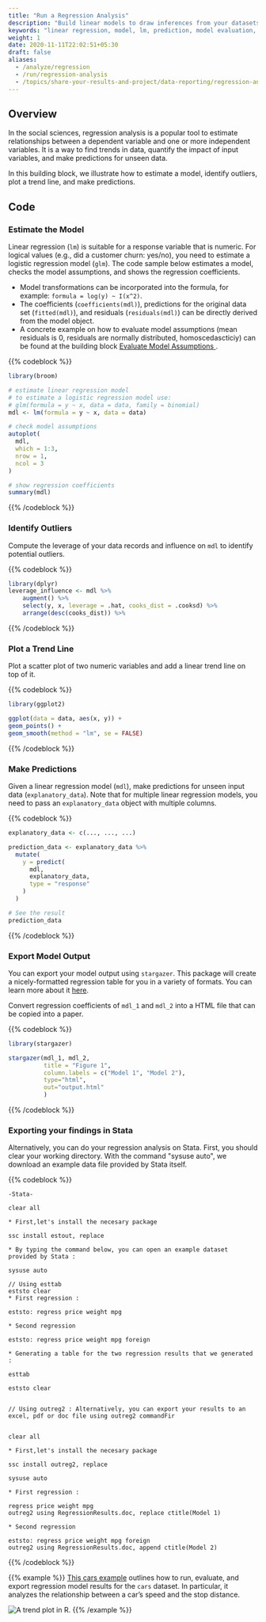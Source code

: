 ```yaml
---
title: "Run a Regression Analysis"
description: "Build linear models to draw inferences from your datasets."
keywords: "linear regression, model, lm, prediction, model evaluation, linear inferences"
weight: 1
date: 2020-11-11T22:02:51+05:30
draft: false
aliases:
  - /analyze/regression
  - /run/regression-analysis
  - /topics/share-your-results-and-project/data-reporting/regression-analysis/
---
```


## Overview

In the social sciences, regression analysis is a popular tool to estimate relationships between a dependent variable and one or more independent variables. It is a way to find trends in data, quantify the impact of input variables, and make predictions for unseen data.

In this building block, we illustrate how to estimate a model, identify outliers, plot a trend line, and make predictions.

## Code

### Estimate the Model

Linear regression (`lm`) is suitable for a response variable that is numeric. For logical values (e.g., did a customer churn: yes/no), you need to estimate a logistic regression model (`glm`). The code sample below estimates a model, checks the model assumptions, and shows the regression coefficients.

- Model transformations can be incorporated into the formula, for example: `formula = log(y) ~ I(x^2)`.
- The coefficients (`coefficients(mdl)`), predictions for the original data set (`fitted(mdl)`), and residuals (`residuals(mdl)`) can be directly derived from the model object.
- A concrete example on how to evaluate model assumptions (mean residuals is 0, residuals are normally distributed, homoscedascticiy) can be found at the building block [Evaluate Model Assumptions ](/topics/analyze-data/regressions/model-assumptions/).

{{% codeblock %}}

```R
library(broom)

# estimate linear regression model
# to estimate a logistic regression model use:
# glm(formula = y ~ x, data = data, family = binomial)
mdl <- lm(formula = y ~ x, data = data)

# check model assumptions
autoplot(
  mdl,
  which = 1:3,
  nrow = 1,
  ncol = 3
)

# show regression coefficients
summary(mdl)
```

{{% /codeblock %}}

### Identify Outliers

Compute the leverage of your data records and influence on `mdl` to identify potential outliers.

{{% codeblock %}}

```R
library(dplyr)
leverage_influence <- mdl %>%
    augment() %>%
    select(y, x, leverage = .hat, cooks_dist = .cooksd) %>%
    arrange(desc(cooks_dist)) %>%
```

{{% /codeblock %}}

### Plot a Trend Line

Plot a scatter plot of two numeric variables and add a linear trend line on top of it.

{{% codeblock %}}

```R
library(ggplot2)

ggplot(data = data, aes(x, y)) +
geom_points() +
geom_smooth(method = "lm", se = FALSE)
```

{{% /codeblock %}}

### Make Predictions

Given a linear regression model (`mdl`), make predictions for unseen input data (`explanatory_data`). Note that for multiple linear regression models, you need to pass an `explanatory_data` object with multiple columns.

{{% codeblock %}}

```R
explanatory_data <- c(..., ..., ...)

prediction_data <- explanatory_data %>%
  mutate(
    y = predict(
      mdl,
      explanatory_data,
      type = "response"
    )
  )

# See the result
prediction_data
```

{{% /codeblock %}}

### Export Model Output

You can export your model output using `stargazer`. This package will create a nicely-formatted regression table for you in a variety of formats. You can learn more about it [here](/export/tables).

Convert regression coefficients of `mdl_1` and `mdl_2` into a HTML file that can be copied into a paper.

{{% codeblock %}}

```R
library(stargazer)

stargazer(mdl_1, mdl_2,
          title = "Figure 1",
          column.labels = c("Model 1", "Model 2"),
          type="html",
          out="output.html"
          )
```

{{% /codeblock %}}

### Exporting your findings in Stata

Alternatively, you can do your regression analysis on Stata. First, you should clear your working directory. With the command "sysuse auto", we download an example data file provided by Stata itself.

{{% codeblock %}}

```
-Stata-

clear all

* First,let's install the necesary package

ssc install estout, replace

* By typing the command below, you can open an example dataset provided by Stata :

sysuse auto

// Using esttab
eststo clear
* First regression :

eststo: regress price weight mpg

* Second regression

eststo: regress price weight mpg foreign

* Generating a table for the two regression results that we generated :

esttab

eststo clear


// Using outreg2 : Alternatively, you can export your results to an excel, pdf or doc file using outreg2 commandFir


clear all

* First,let's install the necesary package

ssc install outreg2, replace

sysuse auto

* First regression :

regress price weight mpg
outreg2 using RegressionResults.doc, replace ctitle(Model 1)

* Second regression

eststo: regress price weight mpg foreign
outreg2 using RegressionResults.doc, append ctitle(Model 2)
```

{{% /codeblock %}}

{{% example %}}
[This cars example](https://tilburgsciencehub.com/examples/exploring-regression-results/) outlines how to run, evaluate, and export regression model results for the `cars` dataset. In particular, it analyzes the relationship between a car’s speed and the stop distance.

![A trend plot in R.](../images/trend_plots.png)
{{% /example %}}
